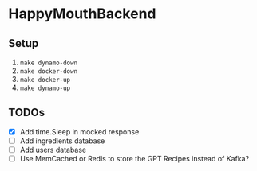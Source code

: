 # HappyMouthBackend

## Setup
1. `make dynamo-down`
2. `make docker-down`
3. `make docker-up`
4. `make dynamo-up`

## TODOs
- [x] Add time.Sleep in mocked response
- [ ] Add ingredients database
- [ ] Add users database
- [ ] Use MemCached or Redis to store the GPT Recipes instead of Kafka?

